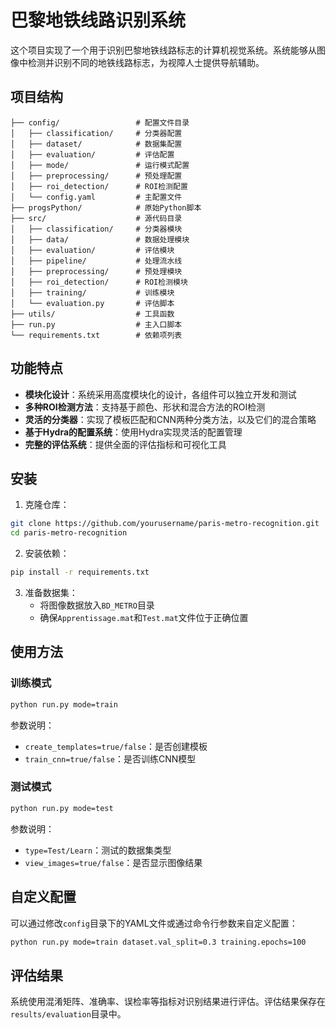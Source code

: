 # 巴黎地铁线路识别系统

这个项目实现了一个用于识别巴黎地铁线路标志的计算机视觉系统。系统能够从图像中检测并识别不同的地铁线路标志，为视障人士提供导航辅助。

## 项目结构

```
├── config/                 # 配置文件目录
│   ├── classification/     # 分类器配置
│   ├── dataset/            # 数据集配置
│   ├── evaluation/         # 评估配置
│   ├── mode/               # 运行模式配置
│   ├── preprocessing/      # 预处理配置
│   ├── roi_detection/      # ROI检测配置
│   └── config.yaml         # 主配置文件
├── progsPython/            # 原始Python脚本
├── src/                    # 源代码目录
│   ├── classification/     # 分类器模块
│   ├── data/               # 数据处理模块
│   ├── evaluation/         # 评估模块
│   ├── pipeline/           # 处理流水线
│   ├── preprocessing/      # 预处理模块
│   ├── roi_detection/      # ROI检测模块
│   ├── training/           # 训练模块
│   └── evaluation.py       # 评估脚本
├── utils/                  # 工具函数
├── run.py                  # 主入口脚本
└── requirements.txt        # 依赖项列表
```

## 功能特点

- **模块化设计**：系统采用高度模块化的设计，各组件可以独立开发和测试
- **多种ROI检测方法**：支持基于颜色、形状和混合方法的ROI检测
- **灵活的分类器**：实现了模板匹配和CNN两种分类方法，以及它们的混合策略
- **基于Hydra的配置系统**：使用Hydra实现灵活的配置管理
- **完整的评估系统**：提供全面的评估指标和可视化工具

## 安装

1. 克隆仓库：
```bash
git clone https://github.com/yourusername/paris-metro-recognition.git
cd paris-metro-recognition
```

2. 安装依赖：
```bash
pip install -r requirements.txt
```

3. 准备数据集：
   - 将图像数据放入`BD_METRO`目录
   - 确保`Apprentissage.mat`和`Test.mat`文件位于正确位置

## 使用方法

### 训练模式

```bash
python run.py mode=train
```

参数说明：
- `create_templates=true/false`：是否创建模板
- `train_cnn=true/false`：是否训练CNN模型

### 测试模式

```bash
python run.py mode=test
```

参数说明：
- `type=Test/Learn`：测试的数据集类型
- `view_images=true/false`：是否显示图像结果

## 自定义配置

可以通过修改`config`目录下的YAML文件或通过命令行参数来自定义配置：

```bash
python run.py mode=train dataset.val_split=0.3 training.epochs=100
```

## 评估结果

系统使用混淆矩阵、准确率、误检率等指标对识别结果进行评估。评估结果保存在`results/evaluation`目录中。 